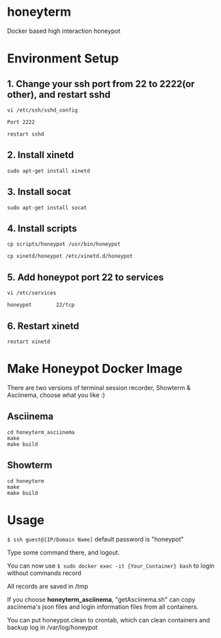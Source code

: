 # honeyterm
Docker based high interaction honeypot

# Environment Setup

## 1. Change your ssh port from 22 to 2222(or other), and restart sshd

```
vi /etc/ssh/sshd_config

Port 2222

restart sshd
```

## 2. Install xinetd

`sudo apt-get install xinetd`

## 3. Install socat

`sudo apt-get install socat`

## 4. Install scripts

```
cp scripts/honeypot /usr/bin/honeypot

cp xinetd/honeypot /etc/xinetd.d/honeypot
```

## 5. Add honeypot port 22 to services

```
vi /etc/services

honeypot        22/tcp
```

## 6. Restart xinetd

    restart xinetd


# Make Honeypot Docker Image

There are two versions of terminal session recorder, Showterm & Asciinema, choose what you like :)

## Asciinema

```
cd honeyterm_asciinema
make
make build
```

## Showterm
 
```
cd honeyterm
make
make build
```

# Usage

`$ ssh guest@[IP/Domain Name]` default password is "honeypot"

Type some command there, and logout.

You can now use `$ sudo docker exec -it {Your_Container} bash` to login without commands record

All records are saved in /tmp

If you choose **honeyterm_asciinema**, "getAsciinema.sh" can copy asciinema's json files and login information files from all containers.

You can put honeypot.clean to crontab, which can clean containers and backup log in /var/log/honeypot
